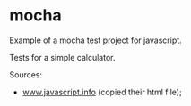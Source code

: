# mocha

Example of a mocha test project for javascript.

Tests for a simple calculator.

Sources:
- www.javascript.info (copied their html file);
